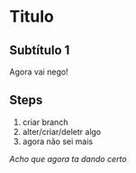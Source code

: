# Titulo
## Subtítulo 1
Agora vai nego!
## Steps
1. criar branch
1. alter/criar/deletr algo
1. agora não sei mais

_Acho que agora ta dando certo_